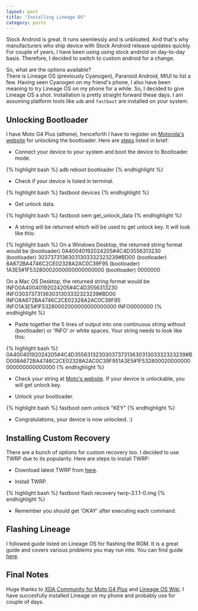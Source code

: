 ```yaml
---
layout: post
title: "Installing Lineage OS"
category: posts
---
```


Stock Android is great. It runs seemlessly and is unbloated. And that's why manufacturers who ship device with Stock Android release updates quickly. For couple of years, I have been using using stock android on day-to-day basis. Therefore, I decided to switch to custom android for a change.

So, what are the options available? <br/>
There is Lineage OS (previously Cyanogen), Paranoid Android, MIUI to list a few. Having seen Cyanogen on my friend's phone, I also have been meaning to try Lineage OS on my phone for a while. So, I decided to give Lineage OS a shot. Installation is pretty straight forward these days. I am assuming platform tools like `adb` and `fastboot` are installed on your system.

## Unlocking Bootloader

I have Moto G4 Plus (athene), henceforth I have to register on [Motorola's website](https://motorola-global-portal.custhelp.com/app/standalone/bootloader/unlock-your-device-a) for unlocking the bootloader. Here are [steps](https://motorola-global-portal.custhelp.com/app/standalone/bootloader/unlock-your-device-b) listed in brief:

* Connect your device to your system and boot the device to Bootloader mode.
	
{% highlight bash %}
adb reboot bootloader
{% endhighlight %}

* Check if your device is listed in terminal.
	
{% highlight bash %}
fastboot devices
{% endhighlight %}

* Get unlock data.
	
{% highlight bash %}
fastboot oem get_unlock_data
{% endhighlight %}

* A string will be returned which will be used to get unlock key. It will look like this:

{% highlight bash %}
On a Windows Desktop, the returned string format would be
	(bootloader) 0A40040192024205#4C4D3556313230
	(bootloader) 30373731363031303332323239#BD00
	(bootloader) 8A672BA4746C2CE02328A2AC0C39F95
	(bootloader) 1A3E5#1F53280002000000000000000
	(bootloader) 0000000

On a Mac OS Desktop, the returned string format would be 
	INFO0A40040192024205#4C4D3556313230
	INFO30373731363031303332323239#BD00
	INFO8A672BA4746C2CE02328A2AC0C39F95
	INFO1A3E5#1F53280002000000000000000
	INFO0000000
{% endhighlight %}
	
* Paste together the 5 lines of output into one continuous string without (bootloader) or ‘INFO’ or white spaces. Your string needs to look like  this:
	
{% highlight bash %}
0A40040192024205#4C4D355631323030373731363031303332323239#BD008A672BA4746C2CE02328A2AC0C39F951A3E5#1F532800020000000000000000000000
{% endhighlight %}

* Check your string at [Moto's website](https://motorola-global-portal.custhelp.com/app/standalone/bootloader/unlock-your-device-b). If your device is unlockable, you will get unlock key.

* Unlock your bootloader.
	
{% highlight bash %}
fastboot oem unlock "KEY"
{% endhighlight %}

* Congratulations, your device is now unlocked. :)

## Installing Custom Recovery

There are a bunch of options for custom recovery too. I decided to use TWRP due to its popularity. Here are steps to install TWRP:

* Download latest TWRP from [here](https://twrp.me/Devices/).

* Install TWRP.
	
{% highlight bash %}
fastboot flash recovery twrp-3.1.1-0.img
{% endhighlight %}

* Remember you should get 'OKAY' after executing each command.

## Flashing Lineage

I followed guide listed on Lineage OS for flashing the ROM. It is a great guide and covers various problems you may run into. You can find guide [here](https://wiki.lineageos.org/devices/athene/install).

## Final Notes

Huge thanks to [XDA Community for Moto G4 Plus](https://forum.xda-developers.com/moto-g4-plus) and [Lineage OS Wiki](https://wiki.lineageos.org/devices/athene/install). I have succesfully installed Lineage on my phone and probably use for couple of days. 
